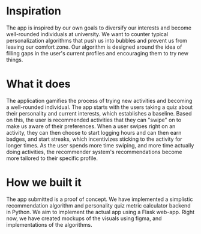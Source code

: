 # Inspiration

The app is inspired by our own goals to diversify our interests and become well-rounded individuals at university. We want to counter typical personalization algorithms that push us into bubbles and prevent us from leaving our comfort zone. Our algorithm is designed around the idea of filling gaps in the user's current profiles and encouraging them to try new things.

# What it does

The application gamifies the process of trying new activities and becoming a well-rounded individual. The app starts with the users taking a quiz about their personality and current interests, which establishes a baseline. Based on this, the user is recommended activities that they can "swipe" on to make us aware of their preferences. When a user swipes right on an activity, they can then choose to start logging hours and can then earn badges, and start streaks, which incentivizes sticking to the activity for longer times. As the user spends more time swiping, and more time actually doing activities, the recommender system's recommendations become more tailored to their specific profile.

# How we built it

The app submitted is a proof of concept. We have implemented a simplistic recommendation algorithm and personality quiz metric calculator backend in Python. We aim to implement the actual app using a Flask web-app. Right now, we have created mockups of the visuals using figma, and implementations of the algorithms.

